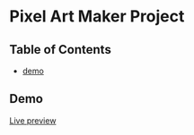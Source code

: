 # Pixel Art Maker Project

## Table of Contents

* [demo](#demo)

## Demo
[Live preview](https://briskdust.github.io/pixel-art/index.html)